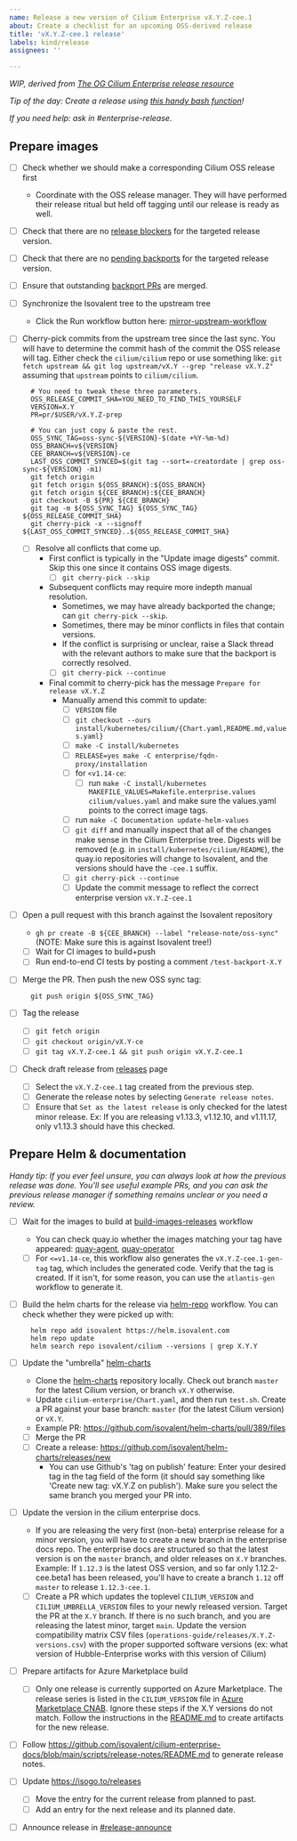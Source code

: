 ```yaml
---
name: Release a new version of Cilium Enterprise vX.Y.Z-cee.1
about: Create a checklist for an upcoming OSS-derived release
title: 'vX.Y.Z-cee.1 release'
labels: kind/release
assignees: ''

---
```


_WIP, derived from [The OG Cilium Enterprise release resource]_

_Tip of the day: Create a release using [this handy bash function]!_

_If you need help: ask in #enterprise-release._

## Prepare images

- [ ] Check whether we should make a corresponding Cilium OSS release first
  - Coordinate with the OSS release manager. They will have performed their release ritual but held off tagging until our release is ready as well.
- [ ] Check that there are no [release blockers] for the targeted release version.
- [ ] Check that there are no [pending backports] for the targeted release version.
- [ ] Ensure that outstanding [backport PRs] are merged.
- [ ] Synchronize the Isovalent tree to the upstream tree
  - Click the Run workflow button here: [mirror-upstream-workflow]
- [ ] Cherry-pick commits from the upstream tree since the last sync. You will have to determine the commit hash of the commit the OSS release will tag. Either check the `cilium/cilium` repo or use something like: `git fetch upstream && git log upstream/vX.Y --grep "release vX.Y.Z"` assuming that `upstream` points to `cilium/cilium`.

        # You need to tweak these three parameters.
        OSS_RELEASE_COMMIT_SHA=YOU_NEED_TO_FIND_THIS_YOURSELF
        VERSION=X.Y
        PR=pr/$USER/vX.Y.Z-prep

        # You can just copy & paste the rest.
        OSS_SYNC_TAG=oss-sync-${VERSION}-$(date +%Y-%m-%d)
        OSS_BRANCH=v${VERSION}
        CEE_BRANCH=v${VERSION}-ce
        LAST_OSS_COMMIT_SYNCED=$(git tag --sort=-creatordate | grep oss-sync-${VERSION} -m1)
        git fetch origin
        git fetch origin ${OSS_BRANCH}:${OSS_BRANCH}
        git fetch origin ${CEE_BRANCH}:${CEE_BRANCH}
        git checkout -B ${PR} ${CEE_BRANCH}
        git tag -m ${OSS_SYNC_TAG} ${OSS_SYNC_TAG} ${OSS_RELEASE_COMMIT_SHA}
        git cherry-pick -x --signoff ${LAST_OSS_COMMIT_SYNCED}..${OSS_RELEASE_COMMIT_SHA}

  - [ ] Resolve all conflicts that come up.
    - First conflict is typically in the "Update image digests" commit. Skip this one since it contains OSS image digests.
      - [ ] `git cherry-pick --skip`
    - Subsequent conflicts may require more indepth manual resolution.
      - Sometimes, we may have already backported the change; can `git cherry-pick --skip`.
      - Sometimes, there may be minor conflicts in files that contain versions.
      - If the conflict is surprising or unclear, raise a Slack thread with the relevant authors to make sure that the backport is correctly resolved.
      - [ ] `git cherry-pick --continue`
    - Final commit to cherry-pick has the message `Prepare for release vX.Y.Z`
      - Manually amend this commit to update:
        - [ ] `VERSION` file
        - [ ] `git checkout --ours install/kubernetes/cilium/{Chart.yaml,README.md,values.yaml}`
        - [ ] `make -C install/kubernetes`
        - [ ] `RELEASE=yes make -C enterprise/fqdn-proxy/installation`
        - [ ] for `<v1.14-ce`:
          - [ ] run `make -C install/kubernetes MAKEFILE_VALUES=Makefile.enterprise.values cilium/values.yaml` and make sure the values.yaml points to the correct image tags.
        - [ ] run `make -C Documentation update-helm-values`
        - [ ] `git diff` and manually inspect that all of the changes make sense in the Cilium Enterprise tree. Digests will be removed (e.g. in `install/kubernetes/cilium/README`), the quay.io repositories will change to Isovalent, and the versions should have the `-cee.1` suffix.
        - [ ] `git cherry-pick --continue`
        - [ ] Update the commit message to reflect the correct enterprise version `vX.Y.Z-cee.1`
- [ ] Open a pull request with this branch against the Isovalent repository
  - `gh pr create -B ${CEE_BRANCH} --label "release-note/oss-sync"` (NOTE: Make sure this is against Isovalent tree!)
  - [ ] Wait for CI images to build+push
  - [ ] Run end-to-end CI tests by posting a comment `/test-backport-X.Y`
- [ ] Merge the PR. Then push the new OSS sync tag:

        git push origin ${OSS_SYNC_TAG}

- [ ] Tag the release
  - [ ] `git fetch origin`
  - [ ] `git checkout origin/vX.Y-ce`
  - [ ] `git tag vX.Y.Z-cee.1 && git push origin vX.Y.Z-cee.1`
- [ ] Check draft release from [releases] page
  - [ ] Select the `vX.Y.Z-cee.1` tag created from the previous step.
  - [ ] Generate the release notes by selecting `Generate release notes`.
  - [ ] Ensure that `Set as the latest release` is only checked for the latest minor release. Ex: If you are releasing v1.13.3, v1.12.10, and v1.11.17, only v1.13.3 should have this checked.

## Prepare Helm & documentation

_Handy tip: If you ever feel unsure, you can always look at how the previous release was done. You'll see useful example PRs, and you can ask the previous release manager if something remains unclear or you need a review._

- [ ] Wait for the images to build at [build-images-releases] workflow
  - You can check quay.io whether the images matching your tag have appeared: [quay-agent], [quay-operator]
  - [ ] For `<=v1.14-ce`, this workflow also generates the `vX.Y.Z-cee.1-gen-tag` tag, which includes the generated code. Verify that the tag is created. If it isn't, for some reason, you can use the `atlantis-gen` workflow to generate it.
- [ ] Build the helm charts for the release via [helm-repo] workflow. You can check whether they were picked up with:

        helm repo add isovalent https://helm.isovalent.com
        helm repo update
        helm search repo isovalent/cilium --versions | grep X.Y.Y

- [ ] Update the "umbrella" [helm-charts]
  - Clone the [helm-charts] repository locally. Check out branch `master` for the latest Cilium version, or branch `vX.Y` otherwise.
  - Update `cilium-enterprise/Chart.yaml`, and then run `test.sh`. Create a PR against your base branch: `master` (for the latest Cilium version) or `vX.Y`.
  - Example PR: https://github.com/isovalent/helm-charts/pull/389/files
  - [ ] Merge the PR
  - [ ] Create a release: https://github.com/isovalent/helm-charts/releases/new
    - You can use Github's 'tag on publish' feature: Enter your desired tag in the tag field of the form (it should say something like 'Create new tag: vX.Y.Z on publish'). Make sure you select the same branch you merged your PR into.
- [ ] Update the version in the cilium enterprise docs.
  - If you are releasing the very first (non-beta) enterprise release for a minor version, you will have to create a new branch in the enterprise docs repo. The enterprise docs are structured so that the latest version is on the `master` branch, and older releases on `X.Y` branches. Example: If `1.12.3` is the latest OSS version, and so far only 1.12.2-cee.beta1 has been released, you'll have to create a branch `1.12` off `master` to release `1.12.3-cee.1`.
  - [ ] Create a PR which updates the toplevel `CILIUM_VERSION` and `CILIUM_UMBRELLA_VERSION` files to your newly released version. Target the PR at the `X.Y` branch. If there is no such branch, and you are releasing the latest minor, target `main`. Update the version compatibility matrix CSV files (`operations-guide/releases/X.Y.Z-versions.csv`) with the proper supported software versions (ex: what version of Hubble-Enterprise works with this version of Cilium)
- [ ] Prepare artifacts for Azure Marketplace build
  - [ ] Only one release is currently supported on Azure Marketplace. The release series is listed in the `CILIUM_VERSION` file in [Azure Marketplace CNAB]. Ignore these steps if the X.Y versions do not match. Follow the instructions in the [README.md](https://github.com/isovalent/external-azure-marketplace-cnab/blob/main/README.md) to create artifacts for the new release.
- [ ] Follow https://github.com/isovalent/cilium-enterprise-docs/blob/main/scripts/release-notes/README.md
      to generate release notes.
- [ ] Update https://isogo.to/releases
  - [ ] Move the entry for the current release from planned to past.
  - [ ] Add an entry for the next release and its planned date.
- [ ] Announce release in [#release-announce](https://app.slack.com/client/T40ANG0TH/C043UEUA12T)

[Azure Marketplace CNAB]: https://github.com/isovalent/external-azure-marketplace-cnab
[#azure-partnership-internal]: https://isovalent.slack.com/archives/C0354JHPVT7
[backport PRs]: https://github.com/isovalent/cilium/labels/enterprise-backport%2FX.Y
[build-images-releases]: https://github.com/isovalent/cilium/actions/workflows/build-images-releases.yaml
[cilium-enterprise-docs]: https://github.com/isovalent/cilium-enterprise-docs
[helm-charts]: https://github.com/isovalent/helm-charts
[helm-repo]: https://github.com/isovalent/helm-repo/actions/workflows/generate.yaml
[kubeval]: https://github.com/instrumenta/kubeval
[kubeform]: https://github.com/yannh/kubeconform
[mirror-upstream-workflow]: https://github.com/isovalent/cilium/actions/workflows/mirror-upstream.yaml
[pending backports]: https://github.com/isovalent/cilium/labels/enterprise-backport-pending%2FX.Y
[releases]: https://github.com/isovalent/cilium/releases
[release blockers]: https://github.com/isovalent/cilium/labels/release-blocker%2FX.Y-ce
[The OG Cilium Enterprise release resource]: https://docs.google.com/document/d/1-VNR7IwdQecWCtIiEChvfvUyit-kkRt-LVkavIDjHDU/edit
[this handy bash function]: https://github.com/isovalent/cilium/blob/default/create_release_issues.bash
[quay-agent]: https://quay.io/repository/isovalent/cilium?tab=tags&tag=latest
[quay-operator]: https://quay.io/repository/isovalent/operator?tab=tags&tag=latest
